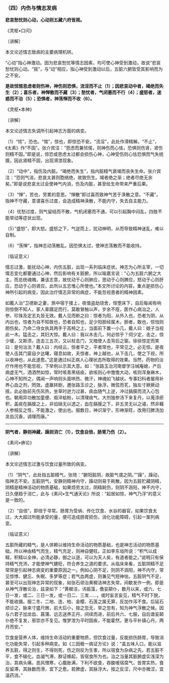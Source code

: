 ### （四）内伤与情志发病

**悲哀愁忧则心动，心动则五藏六府皆摇。**

​《灵枢•口问》

〔讲解〕

本文论述情志致病的主要病理机转。

“心动”指心神激动。因为悲哀愁忧等情志因素，均可使心神受到激动，故说“悲哀愁忧则心动。“摇”，与“动”相应，指心神受到激动以后，五脏六腑皆受其影响而为之不安。

**是故怵惕思虑者则伤神，神伤则恐惧，流淫而不止（1）；因悲哀动中者，竭绝而失生（2）；喜乐者，神惮散而不藏（3）；愁忧者，气闭塞而不行（4）；盛怒者，迷惑而不治（5）；恐惧者，神荡惮而不收（6）。**

​《灵枢•本神》

〔讲解〕

本文论述情志失调所引起神志方面的病变。

（1）“怵”，恐也。“惕”，惊也，即惊恐不安。“流淫”，此处作滑精解。“不止”，《太素》作“不固”。张介宾注：“思虑而兼怵惕，则神伤而心怯，恐惧则伤肾，肾伤则精不固。”即是说，惊恐或思虑太过都会损伤心神，心神受伤则心怯恐惧而气失统摄，因此肾精不固，出现滑泄现象。

（2）“动中”，指伤及内脏。“竭绝而失生”，指内脏精气衰竭而丧失生命。张介宾注：“恐则气消，悲哀太甚则胞络绝，故致伤生。竭者绝之渐；绝者尽绝无余矣。”即是说悲哀太过会使神气内消，伤及内脏，甚至给生命带来严重后果。

（3）“惮”，苦也，劳累的意思。“惮散”即过喜而致神气苦于涣散之意。“不藏”，指神不守藏，意谓喜乐过度，会造成精神涣散，不能内守，失去自主能力。

（4）忧愁过度，则气留结而不散，气机闭塞而不通，可以引起胸中闷乱，四肢不能举动等症状出现。

（5）”盛怒”，即大怒。盛怒之下，气逆而上，扰动神明，从而导致精神迷乱，难以自制。

（6）“荡惮”，指神志动荡散乱。因恐惧太过，使神志荡散而不能收持。

〔临证意义〕

情志过激，能扰动心神，内伤五脏，出现一系列临床症状。神志为心所主宰，一切情志变化都要通过心神，然后影响有关脏腑，所以喻嘉言说：“心为五脏六腑之大主，而总统魂魄，兼该志意，故忧动于心则肺应，思动于心则脾应，怒动于心则肝应，恐动于心则肾应，此所以五志惟心所使也。”本文所讨论的内容，重点是损伤心神所引起的病变。因此治疗情志异常的病症，不能忽视患者的精神因素。

如戴人治“卫德新之妻，旅中宿于搂上，夜值盗劫烧舍，惊堕床下，自后每闻有响则惊倒不知人，家人辈蹑足而行，莫敢冒触以声，岁余不痊，医作心病治之，人参、珍珠及定志丸皆无效。戴人见而断之曰：惊者为阳，从外入也，恐者为阴，从内出也，惊者为自不知故也，恐者自知也，足少阳胆经属木，胆者，敢也，惊怕则胆伤矣。乃命二侍女执其两手于高椅之上，当面前下置一小几，戴人曰：娘子当视此一木。猛击之，其妇大惊。戴人曰：我以木击几，何必惊乎？伺少定，击之，惊少缓，又斯须，连击三五次，又以杖击门，又暗使人击背后之窗。徐徐惊定而笑曰：是何治法？戴人曰：内经云，惊者平之，平者常也，平常见之，必无惊。是夜使人击其门窗自夕达曙，寝息如故，夫惊者，神上越也，从下击几，使之下视，所以收神也，从此遂愈。”这是通过纠正病人心理状态所取得的效果。当然，药物的治疗作用也不能忽视，下举例以示其大意。如：“张路玉治河南督学汪缄庵媳，产后病虚无气，洒洒然如惊，常时咳青黑结痰，欲咳则心中憺憺大动，咳则浑身麻木，心神不知所之，偶闻一声响则头面哄热、微汗，神魂如飞越状。专事妇科者屡用补养心血之剂，罔效。虚羸转剧，邀张路玉诊之，脉浮，微弦而芤，独左寸厥厥动摇，此必胎前先伤风热，坐草时迸力过甚，痰血随气上逆，冲过膈膜而流入心包也。朝用异功散加童便、煅淬蛤粉，以清理痰气，大剂独参汤下来复丹，以蒐涤瘀积，盖痰在膈膜之上，非焰硝无以透之，血在膈膜之下，非五灵无以之濬，然非藉人参相反之性，不能激之，使出也。服数日，神识渐宁，形神渐旺，改用归脾汤加龙齿沉香，调理而康。”

* * *

**阴气者，静则神藏，躁则消亡（1），饮食自倍，肠胃乃伤（2）。**

​《素问•痹论》

〔讲解〕

本文论述情志过激与饮食过量所致的病变。

（1）“阴气”，此处指五脏精气，张琦：“腑阳脏阴，故脏气谓之阴。”“躁”，躁动，指神志不安。五脏阴气，安静则精神内守，躁动则易于耗散。因为五脏贮藏阴精，阴精是精神活动的物质基础，如果烦劳太过，阴精耗伤，则阴不涵阳，神不内守，日久便趋于消亡，此与《素问•生气通天论》所说：“起居如惊，神气乃浮”的意义是一致的。

（2）“自倍”，即倍于寻常。肠胃为受纳、传化饮食、水谷的器官，如果饮食太过，大大超过所能承受的量，便可造成肠胃损伤，消化功能障碍，引起一案列病变。

〔临证意义〕

五脏所藏的精气，是人体赖以维持生命活动的物质基础，也是神志活动的物质基础，所以神由精气而生，精气充足，则神自健旺。正如李东垣所说：“积气以成精，积精以全神，必清必静，御之以道，可以为天人矣，有道者能之。”说明只有保持精气充沛，才能使神气健旺，符合养生之道的要求。从临床来看，五脏阴精不足常常是引起神志病变的重要原因之一。例如心阴不足，则阴不涵阳，神不内守，常见惊悸、健忘、失眠、多梦等症；若气血两虚，则兼见气短神怯。五脏阴气不足，甚至可以出现神志异常的现象，如张石顽治黄穉洁神志失常，间歇发作一例，即是从神气浮散论治，兹录如下：“黄穉洁，讳振藻，儋妄颠仆，数月以来，或六、七日一发，或二、三日一发，或一日二、三发……，或时妄言妄见，精气不时下脱，不能收摄。服二冬、二地、连、柏、金樱、石莲之属无算，反加作泻不食。后延石顽诊之，脉来寸盛尺微，前大后小，按之忽无，举之忽有，知为神气浮散之候。因与六君子加龙齿、菖蒲、远志送养正丹，间续而进，前后共六、七服，自后谵妄颠仆绝不复发，邪崇亦不复见。惟梦泄为平时固疾，不能霍然，更与平补镇心丹，两月而安。”

饮食是营养人体，维持生命活动的重要物质，但饮食过量，反能损伤肠胃，导致消化功能失常，引起多种病变。如《三因极一病证方论》说：“盖五味入口，能以滋养五脏，得之则生，不得则死，伤之则反为生害，所以宿食为杂病之先，若五脏不平，食不输化，血凝气滞，群证蜂起，皆宿食所为也。治之当量其脏腑虚实浅深为治，其病头痛，恶风憎寒，心腹胀满，下利不欲食，吞酸嗳宿腐气，皆胃实热，食反留滞，其脉数而滑，宜下之愈。若脾虚，其脉浮大，按之反涩，尺中亦微涩，宜温药消。”

